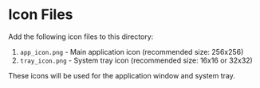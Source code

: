 # Icon Files

Add the following icon files to this directory:

1. `app_icon.png` - Main application icon (recommended size: 256x256)
2. `tray_icon.png` - System tray icon (recommended size: 16x16 or 32x32)

These icons will be used for the application window and system tray.
